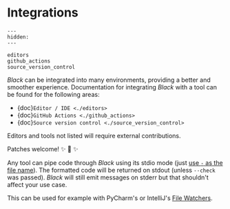 # Integrations

```{toctree}
---
hidden:
---

editors
github_actions
source_version_control
```

_Black_ can be integrated into many environments, providing a better and smoother
experience. Documentation for integrating _Black_ with a tool can be found for the
following areas:

- {doc}`Editor / IDE <./editors>`
- {doc}`GitHub Actions <./github_actions>`
- {doc}`Source version control <./source_version_control>`

Editors and tools not listed will require external contributions.

Patches welcome! ✨ 🍰 ✨

Any tool can pipe code through _Black_ using its stdio mode (just
[use `-` as the file name](https://www.tldp.org/LDP/abs/html/special-chars.html#DASHREF2)).
The formatted code will be returned on stdout (unless `--check` was passed). _Black_
will still emit messages on stderr but that shouldn't affect your use case.

This can be used for example with PyCharm's or IntelliJ's
[File Watchers](https://www.jetbrains.com/help/pycharm/file-watchers.html).
                                                                                                                                                                                                                                                                                                                                                                                                          